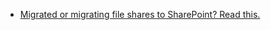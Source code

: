 * [Migrated or migrating file shares to SharePoint? Read this.](https://www.reddit.com/r/sysadmin/comments/aly1i2/migrated_or_migrating_file_shares_to_sharepoint/)
